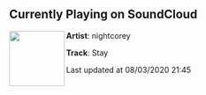 ## Currently Playing on SoundCloud

[<img align="left" width="100" src="https://i1.sndcdn.com/artworks-000125263551-nfxihk-t50x50.jpg">](https://soundcloud.com/nightcorey/stay)

**Artist**: nightcorey 

**Track**: Stay

Last updated at 08/03/2020 21:45
